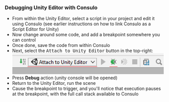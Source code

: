 ### Debugging Unity Editor with Consulo

 - From within the Unity Editor, select a script in your project and edit it using Consulo (see earlier instructions on how to link Consulo as a Script Editor for Unity)
 - Now change around some code, and add a breakpoint somewhere you can control
 - Once done, save the code from within Consulo
 - Next, select the <kbd>Attach to Unity Editor</kbd> button in the top-right:
![](images/attach.png)
 - Press **Debug** action (unity console will be opened)
 - Return to the Unity Editor, run the scene
 - Cause the breakpoint to trigger, and you'll notice that execution pauses at the breakpoint, with the full call stack available to Consulo
